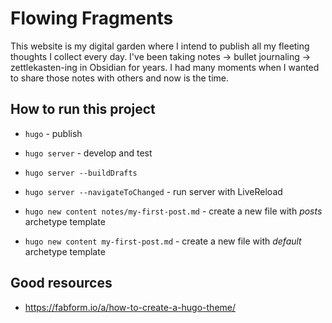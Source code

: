 # Flowing Fragments

This website is my digital garden where I intend to publish all my fleeting thoughts I collect every day. I've been taking notes -> bullet journaling -> zettlekasten-ing in Obsidian for years. I had many moments when I wanted to share those notes with others and now is the time.

## How to run this project

- `hugo` - publish
- `hugo server` - develop and test
- `hugo server --buildDrafts`
- `hugo server --navigateToChanged` - run server with LiveReload

- `hugo new content notes/my-first-post.md` - create a new file with _posts_ archetype template
- `hugo new content my-first-post.md` - create a new file with _default_ archetype template

## Good resources

- https://fabform.io/a/how-to-create-a-hugo-theme/